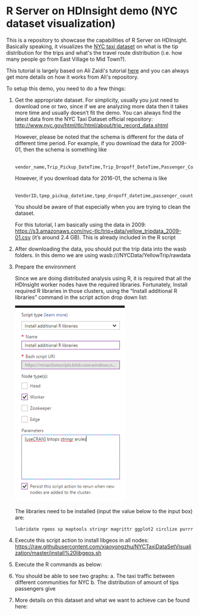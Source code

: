 # R Server on HDInsight demo (NYC dataset visualization)

This is a repository to showcase the capabilities of R Server on HDInsight. Basically speaking, it visualizes the [NYC taxi dataset](http://www.nyc.gov/html/tlc/html/about/trip_record_data.shtml) on what is the tip distribution for the trips and what's the travel route distribution (i.e. how many people go from East Village to Mid Town?).

This tutorial is largely based on Ali Zaidi's tutorial [here](https://github.com/akzaidi/spark_nyc_taxi/blob/master/Student-Resources/rmarkdown/3-Visualizing-Taxi-Rides-Spark.Rmd) and you can always get more details on how it works from Ali's repository.

To setup this demo, you need to do a few things:

1. Get the appropriate dataset. For simplicity, usually you just need to download one or two, since if we are analyzing more data then it takes more time and usually doesn’t fit the demo. You can always find the latest data from the NYC Taxi Dataset official repository: http://www.nyc.gov/html/tlc/html/about/trip_record_data.shtml

    However, please be noted that the schema is different for the data of different time period. For example, if you download the data for 2009-01, then the schema is something like 

        vendor_name,Trip_Pickup_DateTime,Trip_Dropoff_DateTime,Passenger_Count,Trip_Distance,Start_Lon,Start_Lat,Rate_Code,store_and_forward,End_Lon,End_Lat,Payment_Type,Fare_Amt,surcharge,mta_tax,Tip_Amt,Tolls_Amt,Total_Amt

    However, if you download data for 2016-01, the schema is like 

        VendorID,tpep_pickup_datetime,tpep_dropoff_datetime,passenger_count,trip_distance,pickup_longitude,pickup_latitude,RatecodeID,store_and_fwd_flag,dropoff_longitude,dropoff_latitude,payment_type,fare_amount,extra,mta_tax,tip_amount,tolls_amount,improvement_surcharge,total_amount

    You should be aware of that especially when you are trying to clean the dataset.

    For this tutorial, I am basically using the data in 2009: https://s3.amazonaws.com/nyc-tlc/trip+data/yellow_tripdata_2009-01.csv (it’s around 2.4 GB). This is already included in the R script

2.	After downloading the data, you should put the trip data into the wasb folders. In this demo we are using wasb:///NYCData/YellowTrip/rawdata
3.	Prepare the environment
    
    Since we are doing distributed analysis using R, it is required that all the HDInsight worker nodes have the required libraries. Fortunately, 
    Install required R libraries in those clusters, using the “Install additional R libraries” command in the script action drop down list:

    ![Script Actions](Install_R_Libraries.png)
    
    The libraries need to be installed (input the value below to the input box) are:

        lubridate rgeos sp maptools stringr magrittr ggplot2 circlize purrr
        
4.	Execute this script action to install libgeos in all nodes: https://raw.githubusercontent.com/xiaoyongzhu/NYCTaxiDataSetVisualization/master/install%20libgeos.sh
5.	Execute the R commands as below:
6.	You should be able to see two graphs:
a.	The taxi traffic between different communities for NYC 
b.	The distribution of amount of tips passengers give 
7.	More details on this dataset and what we want to achieve can be found here: 
